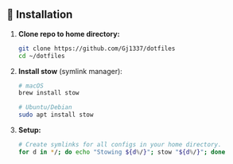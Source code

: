 ## 🚀 Installation

1. **Clone repo to home directory:**
   ```bash
   git clone https://github.com/Gj1337/dotfiles
   cd ~/dotfiles
   ```

2. **Install stow** (symlink manager):
   ```bash
   # macOS
   brew install stow
   
   # Ubuntu/Debian
   sudo apt install stow
   ```

3. **Setup:**
   ```bash
   # Create symlinks for all configs in your home directory.
   for d in */; do echo "Stowing ${d%/}"; stow "${d%/}"; done
